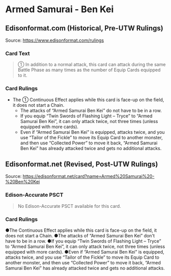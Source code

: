 # Armed Samurai - Ben Kei

## Edisonformat.com (Historical, Pre-UTW Rulings)

Source: https://www.edisonformat.com/rulings

### Card Text

> ① In addition to a normal attack, this card can attack during the same Battle Phase as many times as the number of Equip Cards equipped to it.

### Card Rulings

*   The ① Continuous Effect applies while this card is face-up on the field, it does not start a Chain.
    *   The attacks of “Armed Samurai Ben Kei” do not have to be in a row.
    *   If you equip “Twin Swords of Flashing Light – Tryce” to “Armed Samurai Ben Kei”, it can only attack twice, not three times (unless equipped with more cards).
    *   Even if “Armed Samurai Ben Kei” is equipped, attacks twice, and you use “Tailor of the Fickle” to move its Equip Card to another monster, and then use “Collected Power” to move it back, “Armed Samurai Ben Kei” has already attacked twice and gets no additional attacks.

## Edisonformat.net (Revised, Post-UTW Rulings)

Source: https://edisonformat.net/card?name=Armed%20Samurai%20-%20Ben%20Kei

### Edison-Accurate PSCT

> No Edison-Accurate PSCT available for this card.

### Card Rulings

●The Continuous Effect applies while this card is face-up on the field, it does not start a Chain.
●The attacks of “Armed Samurai Ben Kei” don't have to be in a row.
●If you equip “Twin Swords of Flashing Light – Tryce” to “Armed Samurai Ben Kei”, it can only attack twice, not three times (unless equipped with more cards).
●Even if “Armed Samurai Ben Kei” is equipped, attacks twice, and you use “Tailor of the Fickle” to move its Equip Card to another monster, and then use “Collected Power” to move it back, “Armed Samurai Ben Kei” has already attacked twice and gets no additional attacks.
            